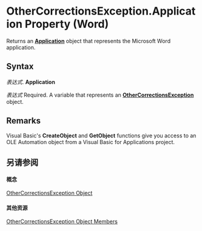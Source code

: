
# OtherCorrectionsException.Application Property (Word)

Returns an  **[Application](d1cf6f8f-4e88-bf01-93b4-90a83f79cb44.md)** object that represents the Microsoft Word application.


## Syntax

 _表达式_. **Application**

 _表达式_ Required. A variable that represents an **[OtherCorrectionsException](f3c92186-0d3a-0585-b545-3a94e27a7d7b.md)** object.


## Remarks

Visual Basic's  **CreateObject** and **GetObject** functions give you access to an OLE Automation object from a Visual Basic for Applications project.


## 另请参阅


#### 概念


[OtherCorrectionsException Object](f3c92186-0d3a-0585-b545-3a94e27a7d7b.md)
#### 其他资源


[OtherCorrectionsException Object Members](http://msdn.microsoft.com/library/664c6907-2f18-ff9d-c2dc-afeccda5d2bb%28Office.15%29.aspx)